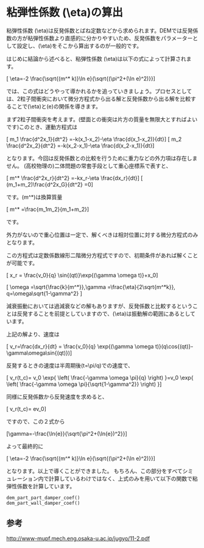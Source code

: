 # 粘弾性係数 \(\eta\)の算出

粘弾性係数 \(\eta\)は反発係数とばね定数などから求められます。DEMでは反発係数の方が粘弾性係数より直感的に分かりやすいため、反発係数をパラメーターとして設定し、\(\eta\)をそこから算出するのが一般的です。

はじめに結論から述べると、粘弾性係数 \(\eta\)は以下の式によって計算されます。

\[ \eta=-2   \frac{\sqrt{(m^* k)}\ln e}{\sqrt{(\pi^2+(\ln e)^2)}}\]

では、この式はどうやって導かれるかを追っていきましょう。プロセスとしては、2粒子間衝突において微分方程式から出る解と反発係数から出る解を比較することで\(\eta\)と\(e\)の関係を導きます。

まず2粒子間衝突を考えます。(壁面との衝突は片方の質量を無限大とすればよいです)このとき、運動方程式は

\[ m_1 \frac{d^2x_1}{dt^2} =-k(x_1-x_2)-\eta \frac{d(x_1-x_2)}{dt}\]
\[ m_2 \frac{d^2x_2}{dt^2} =-k(x_2-x_1)-\eta \frac{d(x_2-x_1)}{dt}\]

となります。今回は反発係数との比較を行うために重力などの外力項は存在しません。
(高校物理の)二体問題の常套手段として重心座標系で表すと、

\[ m^* \frac{d^2x_r}{dt^2} =-kx_r-\eta \frac{dx_r}{dt}\]
\[ (m_1+m_2)\frac{d^2x_G}{dt^2} =0\]

です。\(m^*\)は換算質量

\[ m^* =\frac{m_1m_2}{m_1+m_2}\]

です。

外力がないので重心位置は一定で、解くべきは相対位置に対する微分方程式のみとなります。

この方程式は定数係数線形二階微分方程式ですので、初期条件があれば解くことが可能です。

\[ x_r = \frac{v_0}{q} \sin{(qt)}\exp{(\gamma \omega t)}+x_0\]

\[ \omega =\sqrt{\frac{k}{m^*}},\gamma =\frac{\eta}{2\sqrt{m^*k}}, q=\omega\sqrt{1-\gamma^2} \]

減衰振動においては過減衰などの解もありますが、反発係数と比較するということは反発することを前提としていますので、\(\eta\)は振動解の範囲にあるとしています。

上記の解より、速度は

\[ v_r=\frac{dx_r}{dt} = \frac{v_0}{q} \exp{(\gamma \omega t)}(q\cos{(qt)}-\gamma\omega\sin{(qt)})\]

反発するときの速度は半周期後\(t=\pi/q\)での速度で、

\[ v_r(t_c)= v_0 \exp{ \left( \frac{-\gamma \omega \pi}{q} \right) }=v_0 \exp{ \left( \frac{-\gamma \omega \pi}{\sqrt{1-\gamma^2}} \right) }\]

同様に反発係数から反発速度を求めると、

\[ v_r(t_c)= ev_0\]

ですので、この２式から

\[\gamma=-\frac{\ln{e}}{\sqrt{\pi^2+(\ln{e})^2}}\]

よって最終的に

\[ \eta=-2   \frac{\sqrt{(m^* k)}\ln e}{\sqrt{(\pi^2+(\ln e)^2)}}\]

となります。以上で導くことができました。
もちろん、この部分をすべてシミュレーション内で計算しているわけではなく、上式のみを用いて以下の関数で粘弾性係数を計算しています。

```
dem_part_part_damper_coef()
dem_part_wall_damper_coef()
```
## 参考

http://www-mupf.mech.eng.osaka-u.ac.jp/jugyo/11-2.pdf